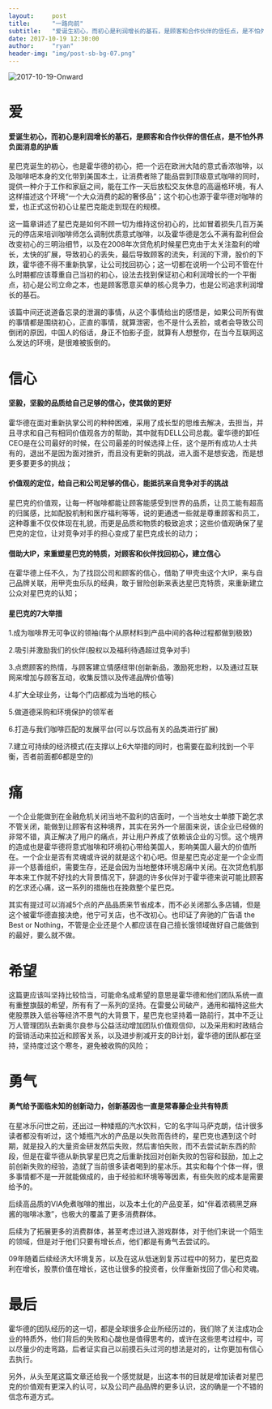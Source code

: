 ```yaml
---
layout:     post
title:      "一路向前"
subtitle:   "爱诞生初心，而初心是利润增长的基石，是顾客和合作伙伴的信任点，是不怕外界负面消息的护盾。"
date: 2017-10-19 12:30:00
author:     "ryan"
header-img: "img/post-sb-bg-07.png"
---
```


![2017-10-19-Onward](https://ryanwli.github.io/img/2017/2017-10-19-Onward.jpg)

# 爱

#### 爱诞生初心，而初心是利润增长的基石，是顾客和合作伙伴的信任点，是不怕外界负面消息的护盾

​        星巴克诞生的初心，也是霍华德的初心，把一个远在欧洲大陆的意式香浓咖啡，以及咖啡吧本身的文化带到美国本土，让消费者除了能品尝到顶级意式咖啡的同时，提供一种介于工作和家庭之间，能在工作一天后放松交友休息的高逼格环境，有人这样描述这个环境“一个大众消费的起的奢侈品”；这个初心也源于霍华德对咖啡的爱，也正式这份初心让星巴克能走到现在的规模。

​        这一篇章讲述了星巴克是如何不顾一切为维持这份初心的，比如冒着损失几百万美元的停店来培训咖啡师怎么调制优质意式咖啡，以及霍华德是怎么不满有盈利但会改变初心的三明治细节，以及在2008年次贷危机时候星巴克由于太关注盈利的增长，太快的扩展，导致初心的丢失，最后导致顾客的流失，利润的下滑，股价的下跌，霍华德不得不重新执掌，让公司找回初心；这一切都在说明一个公司不管在什么时期都应该尊重自己当初的初心，设法去找到保证初心和利润增长的一个平衡点，初心是公司立命之本，也是顾客愿意买单的核心竞争力，也是公司追求利润增长的基石。

​        该篇中间还说道备忘录的泄漏的事情，从这个事情给出的感悟是，如果公司所有做的事情都是围绕初心，正直的事情，就算泄密，也不是什么丢脸，或者会导致公司倒闭的原因，中国人的俗话，身正不怕影子歪，就算有人想整你，在当今互联网这么发达的环境，是很难被扳倒的。



# 信心

#### 坚毅，坚毅的品质给自己足够的信心，使其做的更好

​        霍华德在面对重新执掌公司的种种困难，采用了成长型的思维去解决，去担当，并且寻求和自己有相同价值观各方的帮助，其中就有DELL公司总裁。霍华德的卸任CEO是在公司最好的时候，在公司最差的时候选择上任，这个是所有成功人士共有的，退出不是因为面对挫折，而且没有更新的挑战，进入面不是想安逸，而是想更多要更多的挑战；

#### 价值观的定位，给自己和公司足够的信心，能抵抗来自竞争对手的挑战

​        星巴克的价值观，让每一杯咖啡都能让顾客能感受到世界的品质，让员工能有超高的归属感，比如配股机制和医疗福利等等，说的更通透一些就是尊重顾客和员工，这种尊重不仅仅体现在礼貌，而更是品质和物质的极致追求；这些价值观确保了星巴克的定位，让对竞争对手的担心变成了星巴克成长的动力；

#### 借助大IP，来重塑星巴克的特质，对顾客和伙伴找回初心，建立信心

​       在霍华德上任不久，为了找回公司和顾客的信心，借助了甲壳虫这个大IP，来与自己品牌关联，用甲壳虫乐队的经典，敢于冒险创新来表达星巴克特质，来重新建立公众对星巴克的认知；

#### 星巴克的7大举措

1.成为咖啡界无可争议的领袖(每个从原材料到产品中间的各种过程都做到极致)

2.吸引并激励我们的伙伴(股权以及福利待遇超过竞争对手)

3.点燃顾客的热情，与顾客建立情感纽带(创新新品，激励死忠粉，以及通过互联网来增加与顾客互动，收集反馈以及传递品牌价值等)

4.扩大全球业务，让每个门店都成为当地的核心

5.做道德采购和环境保护的领军者

6.打造与我们咖啡匹配的发展平台(可以与饮品有关的品类进行扩展)

7.建立可持续的经济模式(在支撑以上6大举措的同时，也需要在盈利找到一个平衡，否者前面都6都是空的)

# 痛

​        一个企业能做到在金融危机关闭当地不盈利的店面时，一个当地女士单膝下跪乞求不管关闭，能做到让顾客有这种境界，其实在另外一个层面来说，该企业已经做的非常不错，真正解决了用户的痛点，并让用户养成了依赖该企业的习惯。这个境界的造成也是霍华德将意式咖啡和环境初心带给美国人，影响美国人最大的价值所在。一个企业是否有灵魂或许说的就是这个初心吧。但是星巴克必定是一个企业而非一个慈善组织，需要生存，还是会因为当地整体环境忍痛中关闭。在次贷危机那年本来工作就不好找的大背景情况下，辞退的许多伙伴对于霍华德来说可能比顾客的乞求还心痛，这一系列的措施也在挽救整个星巴克。

​       其实有提过可以消减5个点的产品品质来节省成本，而不必关闭那么多店铺，但是这个被霍华德直接决绝，他宁可关店，也不改初心。也印证了奔驰的广告语 the Best or Nothing，不管是企业还是个人都应该在自己擅长饿领域做好自己能做到的最好，要么就不做。



# 希望

​        这篇更应该叫坚持比较恰当，可能命名成希望的意思是霍华德和他们团队系统一直有重整旗鼓的希望，所有有了一系列的坚持。在雷曼公司破产，通用和福特这些大佬股票跌入低谷等经济不景气的大背景下，星巴克也坚持着一路前行，其中不乏让万人管理团队去新奥尔良参与公益活动增加团队价值观信仰，以及采用和时政结合的营销活动来拉近和顾客关系，以及进步削减开支的B计划，霍华德的团队都在坚持，坚持度过这个寒冬，避免被收购的风险；



# 勇气

#### 勇气给予面临未知的创新动力，创新基因也一直是常春藤企业共有特质

​        在星冰乐问世之前，还出过一种矮瓶的汽水饮料，它的名字叫马萨克朗，估计很多读者都没有听过，这个矮瓶汽水的产品是以失败而告终的，星巴克也遇到这个时期，就是投入的大量资金研发然后失败，然后害怕失败，而不去尝试新东西的阶段，但是在霍华德从新执掌星巴克之后重新找回对创新失败的包容和鼓励，加上之前创新失败的经验，造就了当前很多读者喝到的星冰乐。其实和每个个体一样，很多事情都不是一开就能做成的，由于经验和环境等等因素，有些失败的成本是需要给予的。

​        后续高品质的VIA免煮咖啡的推出，以及本土化的产品变革，如“伴着浓稠黑芝麻酱的咖啡冰激”，也极大的覆盖了更多消费群体。

​        后续为了拓展更多的消费群体，甚至考虑过进入游戏群体，对于他们来说一个陌生的领域，但是对于他们只要有增长点，他们都是有勇气去尝试的。

​        09年随着后续经济大环境复苏，以及在这从低迷到复苏过程中的努力，星巴克盈利在增长，股票价值在增长，这也让很多的投资者，伙伴重新找回了信心和灵魂。



# 最后

​        霍华德的团队经历的这一切，都是全球很多企业所经历过的，我们除了关注成功企业的特质外，他们背后的失败和心酸也是值得思考的，或许在这些思考过程中，可以尽量少的走弯路，后者证实自己以前摸石头过河的想法是对的，让你更加有信心去执行。

​        另外，从头至尾这篇文章还给我一个感觉就是，出这本书的目就是增加读者对星巴克的价值观有更深入的认可，以及公司产品品牌的更多认识，这的确是一个不错的信念布道方式。

